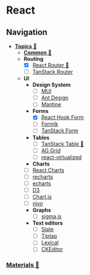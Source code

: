 # React

## Navigation

- [**Topics** 📂](./topics/readme.md)
  - [**Common** 📂](./topics/common/readme.md)
  - **Routing**
    - [x] [React Router 📂](./topics/routing/react-router/readme.md)
    - [ ] [TanStack Router](https://tanstack.com/router/v1)
  - **UI**
    - **Design System**
      - [ ] [MUI](https://mui.com/)
      - [ ] [Ant Design](https://ant.design/)
      - [ ] [Mantine](https://mantine.dev/)
    - **Forms**
      - [x] [React Hook Form](https://www.react-hook-form.com/)
      - [ ] [Formik](https://formik.org/)
      - [ ] [TanStack Form](https://tanstack.com/form/latest)
    - **Tables**
      - [ ] [TanStack Table 📂](./topics/ui/tables/tanstack-table/readme.md)
      - [ ] [AG Grid](https://github.com/ag-grid/ag-grid)
      - [ ] [react-virtualized](https://github.com/bvaughn/react-virtualized)
    - **Charts**
    - [ ] [React Charts](https://react-charts.tanstack.com/)
    - [ ] [recharts](https://github.com/recharts/recharts)
    - [ ] [echarts](https://github.com/apache/echarts)
    - [ ] [D3](https://d3js.org/)
    - [ ] [Chart.js](https://www.chartjs.org/)
    - [ ] [nivo](https://github.com/plouc/nivo)
    - **Graphs**
      - [ ] [sigma.js](https://github.com/jacomyal/sigma.js)
    - **Text editors**
      - [ ] [Slate](https://docs.slatejs.org/)
      - [ ] [Tiptap](https://tiptap.dev/)
      - [ ] [Lexical](https://lexical.dev/)
      - [ ] [CKEditor](https://ckeditor.com/)

### [Materials 📂](./materials.md)

